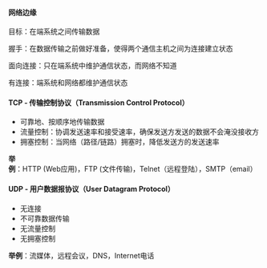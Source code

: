 #### **网络边缘**

目标：在端系统之间传输数据

握手：在数据传输之前做好准备，使得两个通信主机之间为连接建立状态



面向连接：只在端系统中维护通信状态，而网络不知道

有连接：端系统和网络都维护通信状态



#### TCP - 传输控制协议（Transmission Control Protocol）

-   可靠地、按顺序地传输数据
-   流量控制：协调发送速率和接受速率，确保发送方发送的数据不会淹没接收方
-   拥塞控制：当网络（路径/链路）拥塞时，降低发送方的发送速率

**举例**：HTTP (Web应用)，FTP (文件传输)，Telnet（远程登陆），SMTP（email）



#### UDP - 用户数据报协议（User Datagram Protocol）

-   无连接
-   不可靠数据传输
-   无流量控制
-   无拥塞控制

**举例**：流媒体，远程会议，DNS，Internet电话